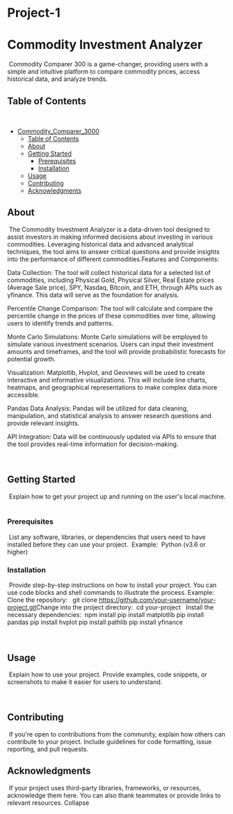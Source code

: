# Project-1
# Commodity Investment Analyzer
​
Commodity Comparer 300 is a game-changer, providing users with a simple and intuitive platform to compare commodity prices, access historical data, and analyze trends. 
​
## Table of Contents
​
- [Commodity_Comparer_3000](#project-name)
  - [Table of Contents](#table-of-contents)
  - [About](#about)
  - [Getting Started](#getting-started)
    - [Prerequisites](#prerequisites)
    - [Installation](#installation)
  - [Usage](#usage)
  - [Contributing](#contributing)
  - [Acknowledgments](#acknowledgments)
​
## About
​
The Commodity Investment Analyzer is a data-driven tool designed to assist investors in making informed decisions about investing in various commodities. Leveraging historical data and advanced analytical techniques, the tool aims to answer critical questions and provide insights into the performance of different commodities.Features and Components:

Data Collection: The tool will collect historical data for a selected list of commodities, including Physical Gold, Physical Silver, Real Estate prices (Average Sale price), SPY, Nasdaq, Bitcoin, and ETH, through APIs such as yfinance. This data will serve as the foundation for analysis.

Percentile Change Comparison: The tool will calculate and compare the percentile change in the prices of these commodities over time, allowing users to identify trends and patterns.

Monte Carlo Simulations: Monte Carlo simulations will be employed to simulate various investment scenarios. Users can input their investment amounts and timeframes, and the tool will provide probabilistic forecasts for potential growth.

Visualization: Matplotlib, Hvplot, and Geoviews will be used to create interactive and informative visualizations. This will include line charts, heatmaps, and geographical representations to make complex data more accessible.

Pandas Data Analysis: Pandas will be utilized for data cleaning, manipulation, and statistical analysis to answer research questions and provide relevant insights.

API Integration: Data will be continuously updated via APIs to ensure that the tool provides real-time information for decision-making.


​
## Getting Started
​
Explain how to get your project up and running on the user's local machine.
​
### Prerequisites
​
List any software, libraries, or dependencies that users need to have installed before they can use your project.
​
Example:
​
        Python (v3.6 or higher)
​
​
### Installation
​
Provide step-by-step instructions on how to install your project. You can use code blocks and shell commands to illustrate the process.
​
Example:
​
Clone the repository:
​
​
        git clone https://github.com/your-username/your-project.git
​
Change into the project directory:
​
        cd your-project
​
​
Install the necessary dependencies:
​
​npm install 
pip install matplotlib
pip install pandas
pip install hvplot
pip install pathlib
pip install yfinance

​
## Usage
​
Explain how to use your project. Provide examples, code snippets, or screenshots to make it easier for users to understand.

​
## Contributing
​
If you're open to contributions from the community, explain how others can contribute to your project. Include guidelines for code formatting, issue reporting, and pull requests.
​
## Acknowledgments
​
If your project uses third-party libraries, frameworks, or resources, acknowledge them here. You can also thank teammates or provide links to relevant resources.
Collapse












